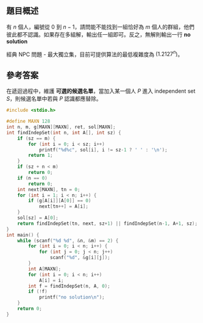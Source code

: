 ## 題目概述 ##

有 $n$ 個人，編號從 $0$ 到 $n-1$，請問能不能找到一組恰好為 $m$ 個人的群組，他們彼此都不認識。如果存在多組解，輸出任一組即可。反之，無解則輸出一行 **no solution**

經典 NPC 問題 - 最大獨立集，目前可提供算法的最低複雜度為 $\mathcal(1.2127^n)$。

## 參考答案 ##

在遞迴過程中，維護 **可選的候選名單**，當加入某一個人 $P$ 進入 independent set $S$，則候選名單中若與 $P$ 認識都應替除。

```c
#include <stdio.h>

#define MAXN 128
int n, m, g[MAXN][MAXN], ret, sol[MAXN];
int findIndepSet(int n, int A[], int sz) {
	if (sz == m) {
		for (int i = 0; i < sz; i++)
			printf("%d%c", sol[i], i != sz-1 ? ' ' : '\n');
		return 1;
	}
	if (sz + n < m)
		return 0;
	if (n == 0)
		return 0;
	int next[MAXN], tn = 0;
	for (int i = 1; i < n; i++) {
		if (g[A[i]][A[0]] == 0)
			next[tn++] = A[i];
	}
	sol[sz] = A[0];
	return findIndepSet(tn, next, sz+1) || findIndepSet(n-1, A+1, sz);
}
int main() {
	while (scanf("%d %d", &n, &m) == 2) {
		for (int i = 0; i < n; i++) {
			for (int j = 0; j < n; j++)
				scanf("%d", &g[i][j]);
		}
		int A[MAXN];
		for (int i = 0; i < n; i++)
			A[i] = i;
		int f = findIndepSet(n, A, 0);
		if (!f)
			printf("no solution\n");
	}
	return 0;
}
```